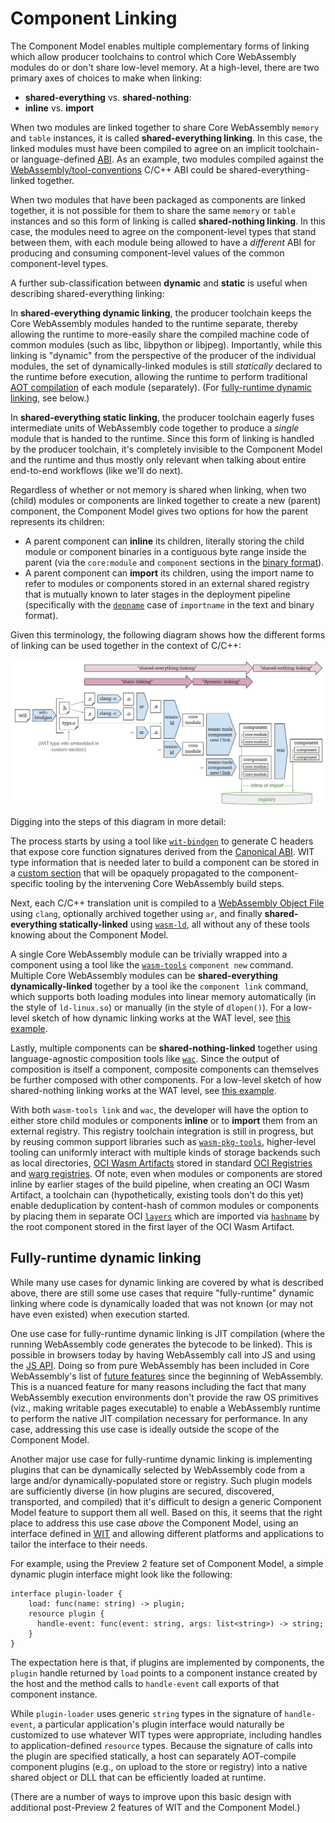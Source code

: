 # Component Linking

The Component Model enables multiple complementary forms of linking which allow
producer toolchains to control which Core WebAssembly modules do or don't share
low-level memory. At a high-level, there are two primary axes of choices to
make when linking:
* **shared-everything** vs. **shared-nothing**:
* **inline** vs. **import**

When two modules are linked together to share Core WebAssembly `memory` and
`table` instances, it is called **shared-everything linking**. In this case,
the linked modules must have been compiled to agree on an implicit toolchain-
or language-defined [ABI]. As an example, two modules compiled against the
[WebAssembly/tool-conventions] C/C++ ABI could be shared-everything-linked
together.

When two modules that have been packaged as components are linked together, it
is not possible for them to share the same `memory` or `table` instances and so
this form of linking is called **shared-nothing linking**. In this case, the
modules need to agree on the component-level types that stand between them,
with each module being allowed to have a *different* ABI for producing and
consuming component-level values of the common component-level types.

A further sub-classification between **dynamic** and **static** is useful when
describing shared-everything linking:

In **shared-everything dynamic linking**, the producer toolchain keeps the Core
WebAssembly modules handed to the runtime separate, thereby allowing the
runtime to more-easily share the compiled machine code of common modules (such
as libc, libpython or libjpeg). Importantly, while this linking is "dynamic"
from the perspective of the producer of the individual modules, the set of
dynamically-linked modules is still *statically* declared to the runtime before
execution, allowing the runtime to perform traditional [AOT compilation] of
each module (separately). (For
[fully-runtime dynamic linking](#fully-runtime-dynamic-linking), see below.)

In **shared-everything static linking**, the producer toolchain eagerly fuses
intermediate units of WebAssembly code together to produce a *single* module
that is handed to the runtime. Since this form of linking is handled by the
producer toolchain, it's completely invisible to the Component Model and the
runtime and thus mostly only relevant when talking about entire end-to-end
workflows (like we'll do next).

Regardless of whether or not memory is shared when linking, when two (child)
modules or components are linked together to create a new (parent) component,
the Component Model gives two options for how the parent represents its
children:
* A parent component can **inline** its children, literally storing the child
  module or component binaries in a contiguous byte range inside the parent
  (via the `core:module` and `component` sections in the [binary format]).
* A parent component can **import** its children, using the import name to
  refer to modules or components stored in an external shared registry that is
  mutually known to later stages in the deployment pipeline (specifically with
  the [`depname`] case of `importname` in the text and binary format).

Given this terminology, the following diagram shows how the different forms of
linking can be used together in the context of C/C++:
<p align="center"><img src="examples/images/combined-linking.svg" width="800"></p>

Digging into the steps of this diagram in more detail:

The process starts by using a tool like [`wit-bindgen`] to generate C headers
that expose core function signatures derived from the [Canonical ABI]. WIT type
information that is needed later to build a component can be stored in a
[custom section] that will be opaquely propagated to the component-specific
tooling by the intervening Core WebAssembly build steps.

Next, each C/C++ translation unit is compiled to a [WebAssembly Object File]
using `clang`, optionally archived together using `ar`, and finally
**shared-everything statically-linked** using [`wasm-ld`], all without any of
these tools knowing about the Component Model.

A single Core WebAssembly module can be trivially wrapped into a component
using a tool like the [`wasm-tools`] `component new` command. Multiple Core
WebAssembly modules can be **shared-everything dynamically-linked** together by
a tool ike the `component link` command, which supports both loading modules into
linear memory automatically (in the style of `ld-linux.so`) or manually (in the
style of `dlopen()`). For a low-level sketch of how dynamic linking works at
the WAT level, see [this example](examples/SharedEverythingDynamicLinking.md).

Lastly, multiple components can be **shared-nothing-linked** together using
language-agnostic composition tools like [`wac`]. Since the output of
composition is itself a component, composite components can themselves be
further composed with other components. For a low-level sketch of how
shared-nothing linking works at the WAT level, see
[this example](examples/LinkTimeVirtualization.md).

With both `wasm-tools link` and `wac`, the developer will have the option to
either store child modules or components **inline** or to **import** them from
an external registry. This registry toolchain integration is still in progress,
but by reusing common support libraries such as [`wasm-pkg-tools`], higher-level
tooling can uniformly interact with multiple kinds of storage backends such as
local directories, [OCI Wasm Artifacts] stored in standard [OCI Registries] and
[warg registries]. Of note, even when modules or components are stored inline
by earlier stages of the build pipeline, when creating an OCI Wasm Artifact, a
toolchain can (hypothetically, existing tools don't do this yet) enable
deduplication by content-hash of common modules or components by placing them
in separate OCI [`layers`] which are imported via [`hashname`] by the root
component stored in the first layer of the OCI Wasm Artifact.


## Fully-runtime dynamic linking

While many use cases for dynamic linking are covered by what is described
above, there are still some use cases that require "fully-runtime" dynamic
linking where code is dynamically loaded that was not known (or may not have
even existed) when execution started.

One use case for fully-runtime dynamic linking is JIT compilation (where the
running WebAssembly code generates the bytecode to be linked). This is possible
in browsers today by having WebAssembly call into JS and using the [JS API].
Doing so from pure WebAssembly has been included in Core WebAssembly's list of
[future features][JIT Future Feature] since the beginning of WebAssembly.
This is a nuanced feature for many reasons including the fact that many
WebAssembly execution environments don't provide the raw OS primitives (viz.,
making writable pages executable) to enable a WebAssembly runtime to perform
the native JIT compilation necessary for performance. In any case, addressing
this use case is ideally outside the scope of the Component Model.

Another major use case for fully-runtime dynamic linking is implementing
plugins that can be dynamically selected by WebAssembly code from a large
and/or dynamically-populated store or registry. Such plugin models are
sufficiently diverse (in how plugins are secured, discovered, transported, and
compiled) that it's difficult to design a generic Component Model feature to
support them all well. Based on this, it seems that the right place to
address this use case *above* the Component Model, using an interface defined
in [WIT] and allowing different platforms and applications to tailor the
interface to their needs.

For example, using the Preview 2 feature set of Component Model, a simple
dynamic plugin interface might look like the following:
```wit
interface plugin-loader {
    load: func(name: string) -> plugin;
    resource plugin {
      handle-event: func(event: string, args: list<string>) -> string;
    }
}
```
The expectation here is that, if plugins are implemented by components, the
`plugin` handle returned by `load` points to a component instance created by
the host and the method calls to `handle-event` call exports of that component
instance.

While `plugin-loader` uses generic `string` types in the signature of
`handle-event`, a particular application's plugin interface would naturally be
customized to use whatever WIT types were appropriate, including handles to
application-defined `resource` types. Because the signature of calls into the
plugin are specified statically, a host can separately AOT-compile component
plugins (e.g., on upload to the store or registry) into a native shared object
or DLL that can be efficiently loaded at runtime.

(There are a number of ways to improve upon this basic design with additional
post-Preview 2 features of WIT and the Component Model.)


[Canonical ABI]: CanonicalABI.md
[Binary Format]: Binary.md
[WIT]: WIT.md
[`depname`]: Explainer.md#import-and-export-definitions
[`hashname`]: Explainer.md#import-and-export-definitions

[WebAssembly/tool-conventions]: https://github.com/WebAssembly/tool-conventions
[WebAssembly Object File]: https://github.com/WebAssembly/tool-conventions/blob/main/Linking.md
[Custom Section]: https://webassembly.github.io/spec/core/binary/modules.html#custom-section
[JS API]: https://webassembly.github.io/spec/js-api/index.html
[JIT Future Feature]: https://github.com/WebAssembly/design/blob/main/FutureFeatures.md#platform-independent-just-in-time-jit-compilation

[`wasm-ld`]: https://lld.llvm.org/WebAssembly.html
[`wit-bindgen`]: https://github.com/bytecodealliance/wit-bindgen
[`wasm-tools`]: https://github.com/bytecodealliance/wasm-tools#tools-included
[`wac`]: https://github.com/bytecodealliance/wac
[`wasm-pkg-tools`]: https://github.com/bytecodealliance/wasm-pkg-tools

[ABI]: https://en.wikipedia.org/wiki/Application_binary_interface
[AOT Compilation]: https://en.wikipedia.org/wiki/Ahead-of-time_compilation
[OCI Wasm Artifacts]: https://tag-runtime.cncf.io/wgs/wasm/deliverables/wasm-oci-artifact/
[OCI Registries]: https://github.com/opencontainers/distribution-spec/blob/main/spec.md#definitions
[`layers`]: https://github.com/opencontainers/image-spec/blob/v1.0.1/manifest.md
[warg registries]: https://warg.io/

